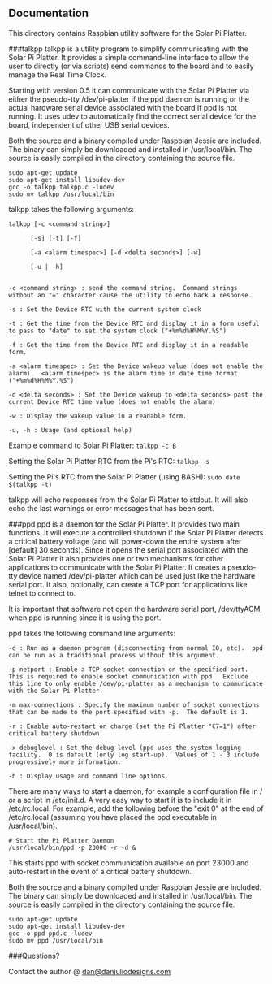 ## Documentation

This directory contains Raspbian utility software for the Solar Pi Platter.

###talkpp
talkpp is a utility program to simplify communicating with the Solar Pi Platter.  It provides a simple command-line interface to allow the user to directly (or via scripts) send commands to the board and to easily manage the Real Time Clock.  

Starting with version 0.5 it can communicate with the Solar Pi Platter via either the pseudo-tty /dev/pi-platter if the ppd daemon is running or the actual hardware serial device associated with the board if ppd is not running.  It uses udev to automatically find the correct serial device for the board, independent of other USB serial devices.

Both the source and a binary compiled under Raspbian Jessie are included.  The binary can simply be downloaded and installed in /usr/local/bin.  The source is easily compiled in the directory containing the source file.

    sudo apt-get update
    sudo apt-get install libudev-dev
    gcc -o talkpp talkpp.c -ludev
    sudo mv talkpp /usr/local/bin

talkpp takes the following arguments:

    talkpp [-c <command string>]

          [-s] [-t] [-f]

          [-a <alarm timespec>] [-d <delta seconds>] [-w]

          [-u | -h]


    -c <command string> : send the command string.  Command strings without an "=" character cause the utility to echo back a response.

    -s : Set the Device RTC with the current system clock
 
    -t : Get the time from the Device RTC and display it in a form useful to pass to "date" to set the system clock ("+%m%d%H%M%Y.%S")

    -f : Get the time from the Device RTC and display it in a readable form.

    -a <alarm timespec> : Set the Device wakeup value (does not enable the alarm).  <alarm timespec> is the alarm time in date time format ("+%m%d%H%M%Y.%S")

    -d <delta seconds> : Set the Device wakeup to <delta seconds> past the current Device RTC time value (does not enable the alarm)

    -w : Display the wakeup value in a readable form.

    -u, -h : Usage (and optional help)


Example command to Solar Pi Platter: `talkpp -c B`

Setting the Solar Pi Platter RTC from the Pi's RTC: `talkpp -s`

Setting the Pi's RTC from the Solar Pi Platter (using BASH): `sudo date $(talkpp -t)`

talkpp will echo responses from the Solar Pi Platter to stdout.  It will also echo the last warnings or error messages that has been sent.

###ppd
ppd is a daemon for the Solar Pi Platter.  It provides two main functions.  It will execute a controlled shutdown if the Solar Pi Platter detects a critical battery voltage (and will power-down the entire system after [default] 30 seconds).  Since it opens the serial port associated with the Solar Pi Platter it also provides one or two mechanisms for other applications to communicate with the Solar Pi Platter.  It creates a pseudo-tty device named /dev/pi-platter which can be used just like the hardware serial port.  It also, optionally, can create a TCP port for applications like telnet to connect to.  

It is important that software not open the hardware serial port, /dev/ttyACM<n>, when ppd is running since it is using the port.

ppd takes the following command line arguments:

    -d : Run as a daemon program (disconnecting from normal IO, etc).  ppd can be run as a traditional process without this argument.

    -p netport : Enable a TCP socket connection on the specified port.  This is required to enable socket communication with ppd.  Exclude this line to only enable /dev/pi-platter as a mechanism to communicate with the Solar Pi Platter.

    -m max-connections : Specify the maximum number of socket connections that can be made to the port specified with -p.  The default is 1.

    -r : Enable auto-restart on charge (set the Pi Platter "C7=1") after critical battery shutdown.

    -x debuglevel : Set the debug level (ppd uses the system logging facility.  0 is default (only log start-up).  Values of 1 - 3 include progressively more information.

    -h : Display usage and command line options.

There are many ways to start a daemon, for example a configuration file in / or a script in /etc/init.d.  A very easy way to start it is to include it in /etc/rc.local.  For example, add the following before the "exit 0" at the end of /etc/rc.local (assuming you have placed the ppd executable in /usr/local/bin).

    # Start the Pi Platter Daemon
    /usr/local/bin/ppd -p 23000 -r -d &

This starts ppd with socket communication available on port 23000 and auto-restart in the event of a critical battery shutdown.

Both the source and a binary compiled under Raspbian Jessie are included.  The binary can simply be downloaded and installed in /usr/local/bin.  The source is easily compiled in the directory containing the source file.

    sudo apt-get update
    sudo apt-get install libudev-dev
    gcc -o ppd ppd.c -ludev
    sudo mv ppd /usr/local/bin


###Questions?

Contact the author @ dan@danjuliodesigns.com

